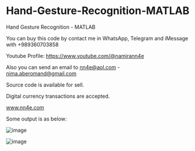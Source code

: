 # Hand-Gesture-Recognition-MATLAB
Hand Gesture Recognition - MATLAB

You can buy this code by contact me in WhatsApp, Telegram and iMessage with +989360703858

Youtube Profile: https://www.youtube.com/@namirann4e

Also you can send an email to nn4e@aol.com - nima.aberomand@gmail.com

Source code is available for sell.

Digital currency transactions are accepted.

www.nn4e.com

Some output is as below:

![image](https://github.com/user-attachments/assets/6f977581-1304-48f0-91a9-1e2c71871a91)

![image](https://github.com/user-attachments/assets/b93161f1-dd39-4874-acf5-4948d1e5ca61)
